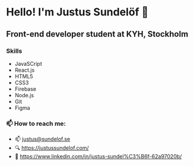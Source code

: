 # Hello! I'm Justus Sundelöf 👋

## Front-end developer student at KYH, Stockholm

### Skills
 - JavaSCript
 - React.js
 - HTML5
 - CSS3
 - Firebase
 - Node.js
 - Git
 - Figma

### 📫 How to reach me:

- 📫 justus@sundelof.se
- 🔍 https://justussundelof.com/
- 💼 https://www.linkedin.com/in/justus-sundel%C3%B6f-62a97020b/


<!--

- 👯 I’m looking to collaborate on ...
- 🤔 I’m looking for help with ...
- 💬 Ask me about ...
- 📫 How to reach me: ...
- 😄 Pronouns: ...
- ⚡ Fun fact: ...
-   What am i up to?
-->
